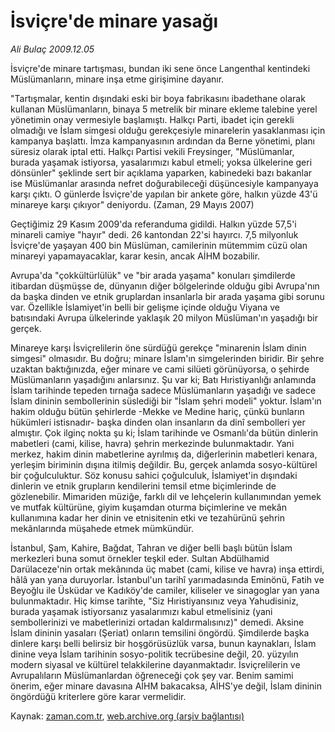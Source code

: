# İsviçre'de minare yasağı

*Ali Bulaç 2009.12.05*

<tr><td class="metin" colspan="2" style="padding-top: 20px; padding-left: 5px; ">İsviçre'de minare tartışması, bundan iki sene önce Langenthal kentindeki Müslümanların, minare inşa etme girişimine dayanır.</td></tr><tr><td class="metin" colspan="2" style="padding-top: 20px; padding-left: 5px; "><p>"Tartışmalar, kentin dışındaki eski bir boya fabrikasını ibadethane olarak kullanan Müslümanların, binaya 5 metrelik bir minare ekleme talebine yerel yönetimin onay vermesiyle başlamıştı. Halkçı Parti, ibadet için gerekli olmadığı ve İslam simgesi olduğu gerekçesiyle minarelerin yasaklanması için kampanya başlattı. İmza kampanyasının ardından da Berne yönetimi, planı süresiz olarak iptal etti. Halkçı Partisi vekili Freysinger, "Müslümanlar, burada yaşamak istiyorsa, yasalarımızı kabul etmeli; yoksa ülkelerine geri dönsünler" şeklinde sert bir açıklama yaparken, kabinedeki bazı bakanlar ise Müslümanlar arasında nefret doğurabileceği düşüncesiyle kampanyaya karşı çıktı. O günlerde İsviçre'de yapılan bir ankete göre, halkın yüzde 43'ü minareye karşı çıkıyor" deniyordu. (Zaman, 29 Mayıs 2007)
<p> Geçtiğimiz 29 Kasım 2009'da referanduma gidildi. Halkın yüzde 57,5'i minareli camiye "hayır" dedi. 26 kantondan 22'si hayırcı. 7,5 milyonluk İsviçre'de yaşayan 400 bin Müslüman, camilerinin mütemmim cüzü olan minareyi yapamayacaklar, karar kesin, ancak AİHM bozabilir.
<p> Avrupa'da "çokkültürlülük" ve "bir arada yaşama" konuları şimdilerde itibardan düşmüşse de, dünyanın diğer bölgelerinde olduğu gibi Avrupa'nın da başka dinden ve etnik gruplardan insanlarla bir arada yaşama gibi sorunu var. Özellikle İslamiyet'in belli bir gelişme içinde olduğu Viyana ve batısındaki Avrupa ülkelerinde yaklaşık 20 milyon Müslüman'ın yaşadığı bir gerçek.
<p> Minareye karşı İsviçrelilerin öne sürdüğü gerekçe "minarenin İslam dinin simgesi" olmasıdır. Bu doğru; minare İslam'ın simgelerinden biridir. Bir şehre uzaktan baktığınızda, eğer minare ve cami silüeti görünüyorsa, o şehirde Müslümanların yaşadığını anlarsınız. Şu var ki; Batı Hıristiyanlığı anlamında İslam tarihinde tepeden tırnağa sadece Müslümanların yaşadığı ve sadece İslam dininin sembollerinin süslediği bir "İslam şehri modeli" yoktur. İslam'ın hakim olduğu bütün şehirlerde -Mekke ve Medine hariç, çünkü bunların hükümleri istisnadır- başka dinden olan insanların da dinî sembolleri yer almıştır. Çok ilginç nokta şu ki; İslam tarihinde ve Osmanlı'da bütün dinlerin mabetleri (cami, kilise, havra) şehrin merkezinde bulunmaktadır. Yani merkez, hakim dinin mabetlerine ayrılmış da, diğerlerinin mabetleri kenara, yerleşim biriminin dışına itilmiş değildir. Bu, gerçek anlamda sosyo-kültürel bir çoğulculuktur. Söz konusu sahici çoğulculuk, İslamiyet'in dışındaki dinlerin ve etnik grupların kendilerini temsil etme biçimlerinde de gözlenebilir. Mimariden müziğe, farklı dil ve lehçelerin kullanımından yemek ve mutfak kültürüne, giyim kuşamdan oturma biçimlerine ve mekân kullanımına kadar her dinin ve etnisitenin etki ve tezahürünü şehrin mekânlarında müşahede etmek mümkündür.
<p> İstanbul, Şam, Kahire, Bağdat, Tahran ve diğer belli başlı bütün İslam merkezleri buna somut örnekler teşkil eder. Sultan Abdülhamid Darülaceze'nin ortak mekânında üç mabet (cami, kilise ve havra) inşa ettirdi, hâlâ yan yana duruyorlar. İstanbul'un tarihî yarımadasında Eminönü, Fatih ve Beyoğlu ile Üsküdar ve Kadıköy'de camiler, kiliseler ve sinagoglar yan yana bulunmaktadır. Hiç kimse tarihte, "Siz Hıristiyansınız veya Yahudisiniz, burada yaşamak istiyorsanız yasalarımızı kabul etmelisiniz (yani sembollerinizi ve mabetlerinizi ortadan kaldırmalısınız)" demedi. Aksine İslam dininin yasaları (Şeriat) onların temsilini öngördü. Şimdilerde başka dinlere karşı belli belirsiz bir hoşgörüsüzlük varsa, bunun kaynakları, İslam dinine veya İslam tarihinin sosyo-politik tecrübesine değil, 20. yüzyılın modern siyasal ve kültürel telakkilerine dayanmaktadır. İsviçrelilerin ve Avrupalıların Müslümanlardan öğreneceği çok şey var. Benim samimi önerim, eğer minare davasına AİHM bakacaksa, AİHS'ye değil, İslam dininin öngördüğü kriterlere göre karar vermelidir. <br/></p></p></p></p></p></td></tr>

Kaynak: [zaman.com.tr](http://zaman.com.tr/yazar.do?yazino=923524), [web.archive.org (arşiv bağlantısı)](http://web.archive.org/web/20100214062943/http://zaman.com.tr:80/yazar.do?yazino=923524)
